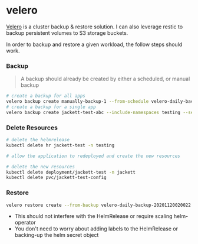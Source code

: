 # velero

[Velero](https://velero.io/) is a cluster backup & restore solution.  I can also leverage restic to backup persistent volumes to S3 storage buckets.

In order to backup and restore a given workload, the follow steps should work.

### Backup

> A backup should already be created by either a scheduled, or manual backup

```bash
# create a backup for all apps
velero backup create manually-backup-1 --from-schedule velero-daily-backup
# create a backup for a single app
velero backup create jackett-test-abc --include-namespaces testing --selector "app.kubernetes.io/instance=jackett-test" --wait
```

### Delete Resources

```bash
# delete the helmrelease
kubectl delete hr jackett-test -n testing

# allow the application to redeployed and create the new resources

# delete the new resources
kubectl delete deployment/jackett-test -n jackett
kubectl delete pvc/jackett-test-config
```

### Restore

```bash
velero restore create --from-backup velero-daily-backup-20201120020022 --include-namespaces testing --selector "app.kubernetes.io/instance=jackett-test" --wait
```

* This should not interfere with the HelmRelease or require scaling helm-operator
* You don't need to worry about adding labels to the HelmRelease or backing-up the helm secret object
